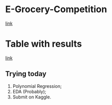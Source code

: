 # E-Grocery-Competition
[link](https://www.kaggle.com/competitions/rohlik-sales-forecasting-challenge-v2/overview)

# Table with results
[link](https://docs.google.com/spreadsheets/d/1AW-Eba7vc2m1ccbypjgnHYhD_OyqKfwHnr3hOWMpVuM/edit?gid=0#gid=0)

## Trying today
1) Polynomial Regression;
2) EDA (Probably);
3) Submit on Kaggle.